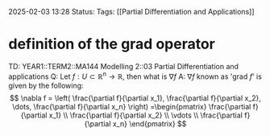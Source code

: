 2025-02-03 13:28
Status: 
Tags: [[Partial Differentiation and Applications]]
# definition of the grad operator

TD: YEAR1::TERM2::MA144 Modelling 2::03 Partial Differentiation and applications
Q: Let $f : U \subset \mathbb{R}^n \to \mathbb{R}$, then what is $\nabla f$
A: $\nabla f$ known as 'grad $f$' is given by the following: $$
\nabla f = \left( \frac{\partial f}{\partial x_1}, \frac{\partial f}{\partial x_2}, \dots, \frac{\partial f}{\partial x_n} \right) =\begin{pmatrix} \frac{\partial f}{\partial x_1} \\ \frac{\partial f}{\partial x_2} \\ \vdots \\ \frac{\partial f}{\partial x_n} \end{pmatrix}
$$
<!--ID: 1738589624156-->


